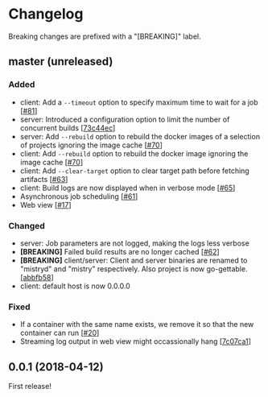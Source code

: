 # Changelog

Breaking changes are prefixed with a "[BREAKING]" label.

## master (unreleased)

### Added

- client: Add a `--timeout` option to specify maximum time to wait for a job [[#81](https://github.com/skroutz/mistry/pull/70)]
- server: Introduced a configuration option to limit the number of concurrent builds [[73c44ec](https://github.com/skroutz/mistry/commit/73c44ecc924260ccf61bad220eb26cd51a1f30d6)]
- server: Add `--rebuild` option to rebuild the docker images of a selection of projects ignoring the image cache [[#70](https://github.com/skroutz/mistry/pull/70)]
- client: Add `--rebuild` option to rebuild the docker image ignoring the image cache [[#70](https://github.com/skroutz/mistry/pull/70)]
- client: Add `--clear-target` option to clear target path before fetching
  artifacts [[#63](https://github.com/skroutz/mistry/pull/63)]
- client: Build logs are now displayed when in verbose mode [[#65](https://github.com/skroutz/mistry/pull/65)]
- Asynchronous job scheduling [[#61](https://github.com/skroutz/mistry/pull/61)]
- Web view [[#17](https://github.com/skroutz/mistry/pull/17)]

### Changed

- server: Job parameters are not logged, making the logs less verbose
- **[BREAKING]** Failed build results are no longer cached [[#62](https://github.com/skroutz/mistry/pull/62)]
- **[BREAKING]** client/server: Client and server binaries are renamed to "mistryd" and "mistry" respectively.
  Also project is now go-gettable. [[abbfb58](https://github.com/skroutz/mistry/commit/abbfb58d5a2aaf3eaebf9408d81ec7d459326416)]
- client: default host is now 0.0.0.0

### Fixed

- If a container with the same name exists, we remove it so that the new container
  can run [[#20](https://github.com/skroutz/mistry/issues/20)]
- Streaming log output in web view might occassionally hang [[7c07ca1](7c07ca177639cd6be7f9a860fb39c01370f35779)]

## 0.0.1 (2018-04-12)

First release!
